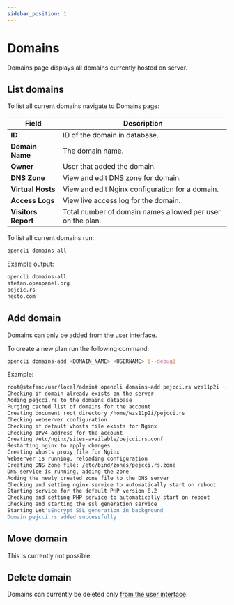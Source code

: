 ```yaml
---
sidebar_position: 1
---
```


# Domains

Domains page displays all domains currently hosted on server.


## List domains

<Tabs>
  <TabItem value="openadmin-domains-list" label="With OpenAdmin" default>


To list all current domains navigate to Domains page:


| Field              | Description                                                               |
| ------------------ | ------------------------------------------------------------------------- |
| **ID**             | ID of the domain in database.                                                    |
| **Domain Name**      | The domain name.            |
| **Owner**    | User that added the domain.                                           |
| **DNS Zone**          | View and edit DNS zone for domain.        |
| **Virtual Hosts**     | View and edit Nginx configuration for a domain.          |
| **Access Logs**     | View live access log for the domain.           |
| **Visitors Report**  | Total number of domain names allowed per user on the plan.                  |


  </TabItem>
  <TabItem value="CLI-domains-list" label="With OpenCLI">

To list all current domains  run:

```bash
opencli domains-all
```

Example output:
```bash
opencli domains-all
stefan.openpanel.org
pejcic.rs
nesto.com
```

  </TabItem>
</Tabs>

## Add domain


<Tabs>
  <TabItem value="openadmin-domain-new" label="With OpenAdmin" default>

Domains can only be added [from the user interface](/docs/panel/domains/#adding-a-domain).

  </TabItem>
  <TabItem value="CLI-domain-new" label="With OpenCLI">
    
To create a new plan run the following command:

```bash
opencli domains-add <DOMAIN_NAME> <USERNAME> [--debug]
```

Example:
```bash
root@stefan:/usr/local/admin# opencli domains-add pejcci.rs wzs11p2i --debug
Checking if domain already exists on the server
Adding pejcci.rs to the domains database
Purging cached list of domains for the account
Creating document root directory /home/wzs11p2i/pejcci.rs
Checking webserver configuration
Checking if default vhosts file exists for Nginx
Checking IPv4 address for the account
Creating /etc/nginx/sites-available/pejcci.rs.conf
Restarting nginx to apply changes
Creating vhosts proxy file for Nginx
Webserver is running, reloading configuration
Creating DNS zone file: /etc/bind/zones/pejcci.rs.zone
DNS service is running, adding the zone
Adding the newly created zone file to the DNS server
Checking and setting nginx service to automatically start on reboot
Starting service for the default PHP version 8.2
Checking and setting PHP service to automatically start on reboot
Checking and starting the ssl generation service
Starting Let'sEncrypt SSL generation in background
Domain pejcci.rs added successfully
```
  </TabItem>
</Tabs>


## Move domain

This is currently not possible.

## Delete domain

Domains can currently be deleted only [from the user interface](/docs/panel/domains/#delete-a-domain).
